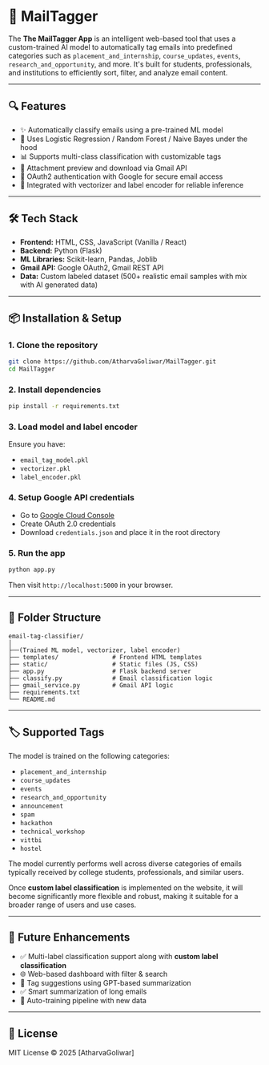 # 📧 MailTagger

The **The MailTagger App** is an intelligent web-based tool that uses a custom-trained AI model to automatically tag emails into predefined categories such as `placement_and_internship`, `course_updates`, `events`, `research_and_opportunity`, and more. It's built for students, professionals, and institutions to efficiently sort, filter, and analyze email content.

---

## 🔍 Features

- ✨ Automatically classify emails using a pre-trained ML model
- 🧠 Uses Logistic Regression / Random Forest / Naive Bayes under the hood
- 📊 Supports multi-class classification with customizable tags
- 📁 Attachment preview and download via Gmail API
- 🔐 OAuth2 authentication with Google for secure email access
- 🧪 Integrated with vectorizer and label encoder for reliable inference

---

## 🛠️ Tech Stack

- **Frontend:** HTML, CSS, JavaScript (Vanilla / React)
- **Backend:** Python (Flask)
- **ML Libraries:** Scikit-learn, Pandas, Joblib
- **Gmail API:** Google OAuth2, Gmail REST API
- **Data:** Custom labeled dataset (500+ realistic email samples with mix with AI generated data)

---

## 📦 Installation & Setup

### 1. Clone the repository

```bash
git clone https://github.com/AtharvaGoliwar/MailTagger.git
cd MailTagger
```

### 2. Install dependencies

```bash
pip install -r requirements.txt
```

### 3. Load model and label encoder

Ensure you have:

- `email_tag_model.pkl`
- `vectorizer.pkl`
- `label_encoder.pkl`

### 4. Setup Google API credentials

- Go to [Google Cloud Console](https://console.cloud.google.com/)
- Create OAuth 2.0 credentials
- Download `credentials.json` and place it in the root directory

### 5. Run the app

```bash
python app.py
```

Then visit `http://localhost:5000` in your browser.

---

## 📂 Folder Structure

```
email-tag-classifier/
│
├──(Trained ML model, vectorizer, label encoder)
├── templates/               # Frontend HTML templates
├── static/                  # Static files (JS, CSS)
├── app.py                   # Flask backend server
├── classify.py              # Email classification logic
├── gmail_service.py         # Gmail API logic
├── requirements.txt
└── README.md
```

---

## 🏷️ Supported Tags

The model is trained on the following categories:

- `placement_and_internship`
- `course_updates`
- `events`
- `research_and_opportunity`
- `announcement`
- `spam`
- `hackathon`
- `technical_workshop`
- `vittbi`
- `hostel`

The model currently performs well across diverse categories of emails typically received by college students, professionals, and similar users.

Once **custom label classification** is implemented on the website, it will become significantly more flexible and robust, making it suitable for a broader range of users and use cases.

---

## 🔄 Future Enhancements

- ✅ Multi-label classification support along with **custom label classification**
- 🌐 Web-based dashboard with filter & search
- 🧾 Tag suggestions using GPT-based summarization
- ✅ Smart summarization of long emails
- 🧠 Auto-training pipeline with new data

---

## 📘 License

MIT License © 2025 \[AtharvaGoliwar]

